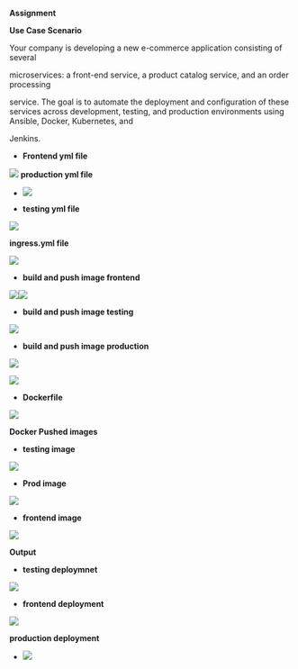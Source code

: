 **Assignment**


**Use Case Scenario**

Your company is developing a new e-commerce application consisting of
several

microservices: a front-end service, a product catalog service, and an
order processing

service. The goal is to automate the deployment and configuration of
these services across development, testing, and production environments
using Ansible, Docker, Kubernetes, and

Jenkins.

-   **Frontend yml file**

![](.//media/image1.png)
**production yml file**
-   ![](.//media/image2.png)

-   **testing yml file**

![](.//media/image3.png)

**ingress.yml file**



![](.//media/image4.png)


-   **build and push image frontend**



![](.//media/image5.png)![](.//media/image6.png)


-   **build and push image testing**

![](.//media/image7.png)


-   **build and push image production**



![](.//media/image8.png)

![](.//media/image9.png)

-   **Dockerfile**

![](.//media/image10.png)


**Docker Pushed images**



-   **testing image**

![](.//media/image11.png)

-   **Prod image**

![](.//media/image12.png)


-   **frontend image**

![](.//media/image13.png)



**Output**

-   **testing deploymnet**

![](.//media/image14.png)

-   **frontend deployment**

![](.//media/image15.png)

**production deployment**

-   ![](.//media/image16.png)


